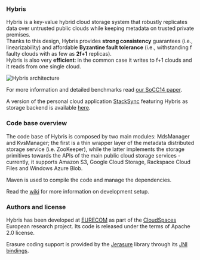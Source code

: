 ### Hybris

Hybris is a key-value hybrid cloud storage system that robustly replicates data 
over untrusted public clouds while keeping metadata on trusted private premises.  
Thanks to this design, Hybris provides **strong consistency** guarantees (i.e., linearizability) 
and affordable **Byzantine fault tolerance** 
(i.e., withstanding f faulty clouds with as few as **2f+1** replicas).  
Hybris is also very **efficient**: in the common case it writes to f+1 clouds and it reads from one single cloud.

![Hybris architecture](https://raw.github.com/pviotti/hybris/master/doc/hybris-architecture.png)

For more information and detailed benchmarks read [our SoCC14 paper][1].  

A version of the personal cloud application [StackSync][7] featuring Hybris as storage backend 
is available [here][8].

### Code base overview

The code base of Hybris is composed by two main modules: MdsManager and KvsManager; 
the first is a thin wrapper layer of the metadata distributed storage service (i.e. ZooKeeper),
while the latter implements the storage primitives towards the APIs of the main 
public cloud storage services - currently, it supports Amazon S3, 
Google Cloud Storage, Rackspace Cloud Files and Windows Azure Blob.  

Maven is used to compile the code and manage the dependencies.   

Read the [wiki][2] for more information on development setup.

### Authors and license

Hybris has been developed at [EURECOM][3] as part of the [CloudSpaces][4] European research project.
Its code is released under the terms of Apache 2.0 license.  

Erasure coding support is provided by the [Jerasure][5] library through its [JNI bindings][6].


 [1]: http://www.eurecom.fr/en/publication/4414/detail/hybris-robust-hybrid-cloud-storage
 [2]: https://github.com/pviotti/hybris/wiki/Development-Setup-How-To
 [3]: http://www.eurecom.fr
 [4]: http://cloudspaces.eu/
 [5]: http://web.eecs.utk.edu/~plank/plank/papers/CS-08-627.html
 [6]: https://github.com/jvandertil/Jerasure
 [7]: http://stacksync.org
 [8]: https://github.com/pviotti/stacksync-desktop
